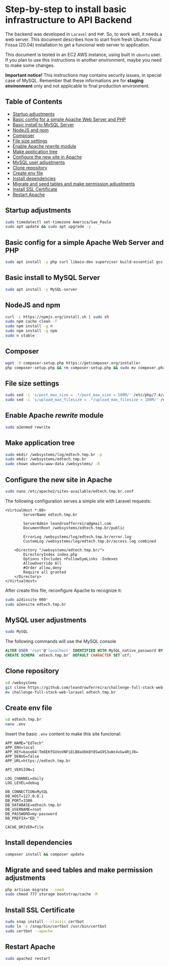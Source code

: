 # Step-by-step to install basic infrastructure to API Backend

The backend was developed in `Laravel` and `PHP`. So, to work well, it needs a web server. This document describes how to start from fresh Ubuntu Focal Fossa (20.04) installation to get a funcional web server to application.

This document is tested in an EC2 AWS instance, using built in `ubuntu` user. If you plan to use this instructions in another environment, maybe you need to make some changes.

**Important notice!** This instructions may contains security issues, in special case of MySQL. Remember that these informations are for **staging environment** only and not applicable to final production environment.


## Table of Contents

  - [Startup adjustments](#startup-adjustments)
  - [Basic config for a simple Apache Web Server and PHP](#basic-config-for-a-simple-apache-web-server-and-php)
  - [Basic install to MySQL Server](#basic-install-to-mysql-server)
  - [NodeJS and npm](#nodejs-and-npm)
  - [Composer](#composer)
  - [File size settings](#file-size-settings)
  - [Enable Apache *rewrite* module](#enable-apache-rewrite-module)
  - [Make application tree](#make-application-tree)
  - [Configure the new site in Apache](#configure-the-new-site-in-apache)
  - [MySQL user adjustments](#mysql-user-adjustments)
  - [Clone repository](#clone-repository)
  - [Create env file](#create-env-file)
  - [Install dependencies](#install-dependencies)
  - [Migrate and seed tables and make permission adjustments](#migrate-and-seed-tables-and-make-permission-adjustments)
  - [Install SSL Certificate](#install-ssl-certificate)
  - [Restart Apache](#restart-apache)


## Startup adjustments

```bash
sudo timedatectl set-timezone America/Sao_Paulo
sudo apt update && sudo apt upgrade -y
```


## Basic config for a simple Apache Web Server and PHP

```bash
sudo apt install -y php curl libaio-dev supervisor build-essential gcc make perl dkms python3-distutils git poppler-utils nodejs libapache2-mod-php php-MySQL php-cli php-gd php-imagick php-mbstring php-zip php-curl php-xml php-dev php-pear php-tokenizer php-json zip imagemagick && sudo apt autoremove
```


## Basic install to MySQL Server

```bash
sudo apt install -y MySQL-server
```


## NodeJS and npm

```bash
curl -L https://npmjs.org/install.sh | sudo sh
sudo npm cache clean -f
sudo npm install -g n
sudo npm install -g npm
sudo n stable
```


## Composer

```bash
wget -O composer-setup.php https://getcomposer.org/installer
php composer-setup.php && rm composer-setup.php && sudo mv composer.phar /usr/local/bin/composer
```


## File size settings

```bash
sudo sed -i 's/post_max_size = .*/post_max_size = 100M/' /etc/php/7.4/apache2/php.ini
sudo sed -i 's/upload_max_filesize = .*/upload_max_filesize = 100M/' /etc/php/7.4/apache2/php.ini
```


## Enable Apache *rewrite* module

```bash
sudo a2enmod rewrite
```


## Make application tree

```bash
sudo mkdir /websystems/log/edtech.tmp.br -p
sudo mkdir /websystems/edtech.tmp.br
sudo chown ubuntu:www-data /websystems/ -R

```


## Configure the new site in Apache

```bash
sudo nano /etc/apache2/sites-available/edtech.tmp.br.conf
```

The following configuration serves a simple site with Laravel requests:

```
<VirtualHost *:80>
        ServerName edtech.tmp.br

        ServerAdmin leandroafferreira@gmail.com
        DocumentRoot /websystems/edtech.tmp.br/public

        ErrorLog /websystems/log/edtech.tmp.br/error.log
        CustomLog /websystems/log/edtech.tmp.br/access.log combined

    <Directory "/websystems/edtech.tmp.br/">
        DirectoryIndex index.php
        Options +Includes +FollowSymLinks -Indexes
        AllowOverride All
        #Order allow,deny
        Require all granted
    </Directory>
</VirtualHost>
```

After create this file, reconfigure Apache to recognize it:

```bash
sudo a2dissite 000*
sudo a2ensite edtech.tmp.br
```


## MySQL user adjustments

```bash
sudo MySQL
```

The following commands will use the MySQL console

```sql
ALTER USER 'root'@'localhost' IDENTIFIED WITH MySQL_native_password BY 'my-password';
CREATE SCHEMA `edtech.tmp.br` DEFAULT CHARACTER SET utf;
```


## Clone repository

```bash
cd /websystems
git clone https://github.com/leandrowferreira/challenge-full-stack-web-laravel.git
mv challenge-full-stack-web-laravel edtech.tmp.br
```


## Create env file

```bash
cd edtech.tmp.br
nano .env
```

Insert the basic `.env` content to make this site funcional:

```
APP_NAME="EdTech"
APP_ENV=local
APP_KEY=base64:Tm6EKfGUVoVNFiELB8aUbk8Y8SwG9S3uWz4vGw4RjJ8=
APP_DEBUG=false
APP_URL=https://edtech.tmp.br

API_VERSION=1

LOG_CHANNEL=daily
LOG_LEVEL=debug

DB_CONNECTION=MySQL
DB_HOST=127.0.0.1
DB_PORT=3306
DB_DATABASE=edtech.tmp.br
DB_USERNAME=root
DB_PASSWORD=my-password
DB_PREFIX="ED_"

CACHE_DRIVER=file
```


## Install dependencies

```bash
composer install && composer update
```


## Migrate and seed tables and make permission adjustments

```bash
php artisan migrate --seed
sudo chmod 777 storage bootstrap/cache -R
```


## Install SSL Certificate

```bash
sudo snap install --classic certbot
sudo ln -s /snap/bin/certbot /usr/bin/certbot
sudo certbot --apache
```


## Restart Apache

```bash
sudo apache2 restart
```
